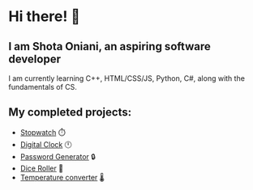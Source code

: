 # Hi there! 👋
## I am Shota Oniani, an aspiring software developer
I am currently learning C++, HTML/CSS/JS, Python, C#, along with the fundamentals of CS.

## My completed projects:
- [Stopwatch](https://onianis.github.io/stopwatch) ⏱️
- [Digital Clock](https://onianis.github.io/digital_clock) 🕛
- [Password Generator](https://onianis.github.io/password_generator) 🔒
- [Dice Roller](https://onianis.github.io/dice_roller) 🎲
- [Temperature converter](https://onianis.github.io/temperature_converter) 🌡️

<!--
**onianis/onianis** is a ✨ _special_ ✨ repository because its `README.md` (this file) appears on your GitHub profile.

Here are some ideas to get you started:

- 🔭 I’m currently working on ...
- 🌱 I’m currently learning ...
- 👯 I’m looking to collaborate on ...
- 🤔 I’m looking for help with ...
- 💬 Ask me about ...
- 📫 How to reach me: ...
- 😄 Pronouns: ...
- ⚡ Fun fact: ...
-->
